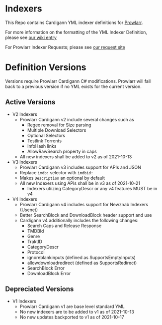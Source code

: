 # Indexers

This Repo contains Cardigann YML indexer definitions for [Prowlarr](https://github.com/Prowlarr/Prowlarr).

For more information on the formatting of the YML Indexer Definition, please see [our wiki entry](https://wiki.servarr.com/en/prowlarr/cardigann-yml-definition)

For Prowlarr Indexer Requests; please see [our request site](https://requests.prowlarr.com/)

# Definition Versions

Versions require Prowlarr Cardigann C# modifications.
Prowlarr will fall back to a previous version if no YML exists for the current version.

## Active Versions

- V2 Indexers
  - Prowlarr Cardigann v2 include several changes such as
    - Regex removal for Size parsing
    - Multiple Download Selectors
    - Optional Selectors
    - Testlink Torrents
    - InfoHash links
    - AllowRawSearch property in caps
  - All new indexers shall be added to v2 as of 2021-10-13
- V3 Indexers
  - Prowlarr Cardigann v3 includes support for APIs and JSON
  - Replace `imdb:` selector with `imdbid:`
  - Makes `Description` an optional by default
  - All new Indexers using APIs shall be in v3 as of 2021-10-21
    - Indexers utiizing CategoryDescr or any v4 features MUST be in v4
- V4 Indexers
  - Prowlarr Cardigann v4 includes support for Newznab Indexers (Usenet)
  - Better SearchBlock and DownloadBlock header support and use
  - Cardigann v4 additionally includes the following changes:
    -  Search Caps and Release Response
      - TMDBId
      - Genre
      - TraktID
    - CategoryDescr
    - Protocol
    - ignoreblankinputs (defined as SupportsEmptyInputs)
    - allowdownloadredirect (defined as SupportsRedirect)
    - SearchBlock Error
    - DownloadBlock Error

## Depreciated Versions

- V1 Indexers
  - Prowlarr Cardigann v1 are base level standard YML
  - No new indexers are to be added to v1 as of 2021-10-13
  - No new updates backported to v1 as of 2021-10-17
